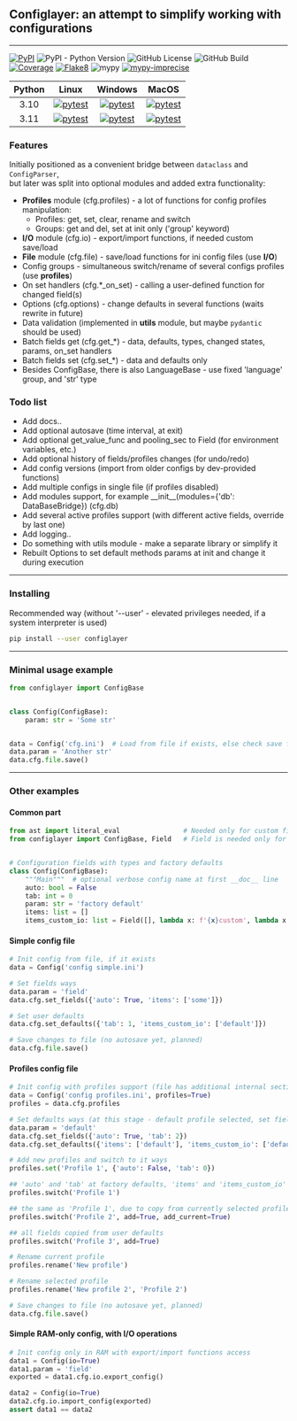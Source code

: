 ## Configlayer: an attempt to simplify working with configurations

----

[![PyPI](https://img.shields.io/pypi/v/configlayer)](https://pypi.org/project/configlayer/)
![PyPI - Python Version](https://img.shields.io/pypi/pyversions/configlayer)
![GitHub License](https://img.shields.io/github/license/C0oo1D/configlayer)
![GitHub Build](https://github.com/C0oo1D/configlayer/actions/workflows/build_and_test.yml/badge.svg)
[![Coverage](https://C0oo1D.github.io/configlayer/reports/coverage.svg)](https://C0oo1D.github.io/configlayer/reports/coverage/html/index.html)
[![Flake8](https://C0oo1D.github.io/configlayer/reports/flake8.svg)](https://C0oo1D.github.io/configlayer/reports/flake8/index.html)
![mypy](https://C0oo1D.github.io/configlayer/reports/mypy.svg)
[![mypy-imprecise](https://C0oo1D.github.io/configlayer/reports/mypy-imp.svg)](https://C0oo1D.github.io/configlayer/reports/mypy/index.html)

| Python |                                                                        Linux                                                                         |                                                                         Windows                                                                          |                                                                        MacOS                                                                         |
|:------:|:----------------------------------------------------------------------------------------------------------------------------------------------------:|:--------------------------------------------------------------------------------------------------------------------------------------------------------:|:----------------------------------------------------------------------------------------------------------------------------------------------------:|
|  3.10  | [![pytest](https://C0oo1D.github.io/configlayer/reports/pytest_Linux_3.10.svg)](https://C0oo1D.github.io/configlayer/reports/pytest/Linux_3.10.html) | [![pytest](https://C0oo1D.github.io/configlayer/reports/pytest_Windows_3.10.svg)](https://C0oo1D.github.io/configlayer/reports/pytest/Windows_3.10.html) | [![pytest](https://C0oo1D.github.io/configlayer/reports/pytest_MacOS_3.10.svg)](https://C0oo1D.github.io/configlayer/reports/pytest/MacOS_3.10.html) |
|  3.11  | [![pytest](https://C0oo1D.github.io/configlayer/reports/pytest_Linux_3.11.svg)](https://C0oo1D.github.io/configlayer/reports/pytest/Linux_3.11.html) | [![pytest](https://C0oo1D.github.io/configlayer/reports/pytest_Windows_3.11.svg)](https://C0oo1D.github.io/configlayer/reports/pytest/Windows_3.11.html) | [![pytest](https://C0oo1D.github.io/configlayer/reports/pytest_MacOS_3.11.svg)](https://C0oo1D.github.io/configlayer/reports/pytest/MacOS_3.11.html) |

### Features
Initially positioned as a convenient bridge between `dataclass` and `ConfigParser`,  
but later was split into optional modules and added extra functionality:
- **Profiles** module (cfg.profiles) - a lot of functions for config profiles manipulation:
  - Profiles: get, set, clear, rename and switch 
  - Groups: get and del, set at init only ('group' keyword)
- **I/O** module (cfg.io) - export/import functions, if needed custom save/load
- **File** module (cfg.file) - save/load functions for ini config files (use **I/O**)
- Config groups - simultaneous switch/rename of several configs profiles (use **profiles**)
- On set handlers (cfg.*_on_set) - calling a user-defined function for changed field(s)
- Options (cfg.options) - change defaults in several functions (waits rewrite in future)
- Data validation (implemented in **utils** module, but maybe `pydantic` should be used)
- Batch fields get (cfg.get_\*) - data, defaults, types, changed states, params, on_set handlers
- Batch fields set (cfg.set_\*) - data and defaults only
- Besides ConfigBase, there is also LanguageBase - use fixed 'language' group, and 'str' type

### Todo list

- Add docs..
- Add optional autosave (time interval, at exit)
- Add optional get_value_func and pooling_sec to Field (for environment variables, etc.)
- Add optional history of fields/profiles changes (for undo/redo)
- Add config versions (import from older configs by dev-provided functions)
- Add multiple configs in single file (if profiles disabled)
- Add modules support, for example \_\_init__(modules={'db': DataBaseBridge}) (cfg.db)
- Add several active profiles support (with different active fields, override by last one)
- Add logging..
- Do something with utils module - make a separate library or simplify it
- Rebuilt Options to set default methods params at init and change it during execution

----

### Installing

Recommended way (without '--user' - elevated privileges needed, if a system interpreter is used)

```sh
pip install --user configlayer
```

----

### Minimal usage example

```python
from configlayer import ConfigBase


class Config(ConfigBase):
    param: str = 'Some str'


data = Config('cfg.ini')  # Load from file if exists, else check save file possibility 
data.param = 'Another str'
data.cfg.file.save()
```

----

### Other examples

#### Common part

```python
from ast import literal_eval                # Needed only for custom fields import from str
from configlayer import ConfigBase, Field   # Field is needed only for custom fields I/O


# Configuration fields with types and factory defaults
class Config(ConfigBase):
    """Main"""  # optional verbose config name at first __doc__ line
    auto: bool = False
    tab: int = 0
    param: str = 'factory default'
    items: list = []
    items_custom_io: list = Field([], lambda x: f'{x}custom', lambda x: literal_eval(x[:-6]))
```

#### Simple config file

```python 
# Init config from file, if it exists
data = Config('config simple.ini')

# Set fields ways
data.param = 'field'
data.cfg.set_fields({'auto': True, 'items': ['some']})

# Set user defaults 
data.cfg.set_defaults({'tab': 1, 'items_custom_io': ['default']})

# Save changes to file (no autosave yet, planned)
data.cfg.file.save()
```

#### Profiles config file

```python
# Init config with profiles support (file has additional internal section)
data = Config('config profiles.ini', profiles=True)
profiles = data.cfg.profiles

# Set defaults ways (at this stage - default profile selected, set fields ways change defaults)
data.param = 'default'
data.cfg.set_fields({'auto': True, 'tab': 2})
data.cfg.set_defaults({'items': ['default'], 'items_custom_io': ['default']})

# Add new profiles and switch to it ways
profiles.set('Profile 1', {'auto': False, 'tab': 0})

## 'auto' and 'tab' at factory defaults, 'items' and 'items_custom_io' at user defaults
profiles.switch('Profile 1')

## the same as 'Profile 1', due to copy from currently selected profile
profiles.switch('Profile 2', add=True, add_current=True)

## all fields copied from user defaults
profiles.switch('Profile 3', add=True)

# Rename current profile
profiles.rename('New profile')

# Rename selected profile
profiles.rename('New profile 2', 'Profile 2')

# Save changes to file (no autosave yet, planned)
data.cfg.file.save()
```

#### Simple RAM-only config, with I/O operations

```python
# Init config only in RAM with export/import functions access
data1 = Config(io=True)
data1.param = 'field'
exported = data1.cfg.io.export_config()

data2 = Config(io=True)
data2.cfg.io.import_config(exported)
assert data1 == data2
```
